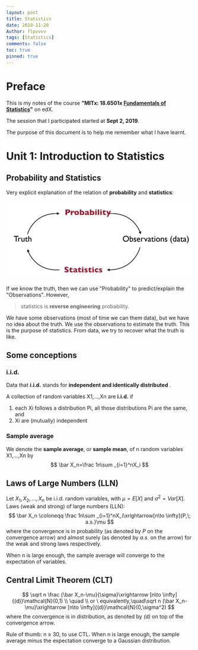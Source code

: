 ```yaml
---
layout: post
title: Statistics
date: 2019-11-20
Author: flpvvvv
tags: [Statistics]
comments: false
toc: true
pinned: true
---
```

# Preface
This is my notes of the course **"MITx:  18.6501x [Fundamentals of Statistics](https://courses.edx.org/courses/course-v1:MITx+18.6501x+3T2019/course/)"** on edX.

The session that I participated started at **Sept 2, 2019**. 

The purpose of this document is to help me remember what I have learnt.

# Unit 1: Introduction to Statistics

## Probability and Statistics
Very explicit explanation of the relation of **probability** and **statistics**:

![probability and statistics](https://raw.githubusercontent.com/flpvvvv/flpvvvv.github.io/master/images/probability%20and%20statistics.png)

If we know the truth, then we can use "Probability" to predict/explain the "Observations". However, 
> statistics is **reverse engineering** probability. 

We have some observations (most of time we can them data), but we have no idea about the truth. We use the observations to estimate the truth. This is the purpose of statistics. From data, we try to recover what the truth is like.

## Some conceptions
### i.i.d. 
Data  that  **i.i.d.**  stands for  **independent and identically distributed**  .

A collection of random variables  X1,…,Xn  are  **i.i.d.**  if
1.  each  Xi  follows a distribution  Pi, all those distributions  Pi  are the same, and
2.  Xi  are (mutually) independent

### Sample average
We denote the **sample average**, or **sample mean**, of n random variables  X1,…,Xn  by
$$
\bar X_n=\frac 1n\sum _{i=1}^nX_i
$$

## Laws of Large Numbers (LLN)
Let $X_1,X_2,…,X_n$ be i.i.d. random variables, with $\mu=E[X]$ and $σ^2=Var[X]$.
Laws (weak and strong) of large numbers (LLN):
$$
\bar X_n \coloneqq \frac 1n\sum _{i=1}^nX_i\xrightarrow[n\to \infty]{P,\; a.s.}\mu
$$
where the convergence is in probability (as denoted by *P* on the convergence arrow) and almost surely (as denoted by *a.s.* on the arrow) for the weak and strong laws respectively.

When n is large enough, the sample average will converge to the expectation of variables.

## Central Limit Theorem (CLT)
$$
\sqrt n \frac {\bar X_n-\mu}{\sigma}\xrightarrow [n\to \infty]{(d)}\mathcal{N}(0,1) \\
\quad \\
or \ equivalently,\quad\sqrt n (\bar X_n-\mu)\xrightarrow [n\to \infty]{(d)}\mathcal{N}(0,\sigma^2)
$$
where the convergence is in distribution, as denoted by *(d)* on top of the convergence arrow.

Rule of thumb: n $\geq$ 30, to use CTL. When n is large enough, the sample average minus the expectation converge to a Gaussian distribution.  

<!--stackedit_data:
eyJoaXN0b3J5IjpbODg3NjY3Njk2LDIwMDQ0OTQ0ODgsMTc5Mj
UwODM4MSwyOTY2NzU3ODYsNTc3NTM2NTI3LC0xOTA5Nzg5ODE2
LDczMDk5ODExNl19
-->